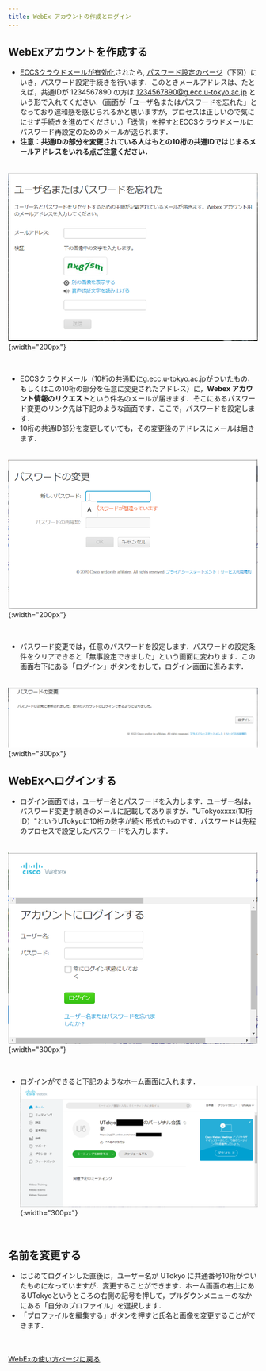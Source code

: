 ```yaml
---
title: WebEx アカウントの作成とログイン
---
```



## WebExアカウントを作成する  
* <a href="activate_eccs_account" target="_blank">ECCSクラウドメールが有効化</a>されたら, <a href="https://apj27.webex.com/mw3300/mywebex/forgotpwd.do?siteurl=apj27-jp" target="_blank">パスワード設定のページ</a>（下図）にいき，パスワード設定手続きを行います．このときメールアドレスは、たとえば，共通IDが 1234567890 の方は 1234567890@g.ecc.u-tokyo.ac.jp という形で入れてください.（画面が「ユーザ名またはパスワードを忘れた」となっており違和感を感じられるかと思いますが，プロセスは正しいので気ににせず手続きを進めてください．）「送信」を押すとECCSクラウドメールにパスワード再設定のためのメールが送られます．
 * **注意：共通IDの部分を変更されている人はもとの10桁の共通IDではじまるメールアドレスをいれる点ご注意ください．**

　　![パスワード変更手続き画面](img/webex_pw_change.PNG){:width="200px"}

<br>

* ECCSクラウドメール（10桁の共通IDにg.ecc.u-tokyo.ac.jpがついたもの，もしくはこの10桁の部分を任意に変更されたアドレス）に，**Webex アカウント情報のリクエスト**という件名のメールが届きます．そこにあるパスワード変更のリンク先は下記のような画面です．ここで，パスワードを設定します．
 * 10桁の共通ID部分を変更していても，その変更後のアドレスにメールは届きます．

　　![パスワード設定画面](img/webex_pw_setting.PNG){:width="200px"}

<br>

* パスワード変更では，任意のパスワードを設定します．パスワードの設定条件をクリアできると「無事設定できました」という画面に変わります．この画面右下にある「ログイン」ボタンをおして，ログイン画面に進みます．

　　![この画面がでたら成功です](img/webex_pw_success.PNG){:width="300px"}

## WebExへログインする
* ログイン画面では，ユーザー名とパスワードを入力します．ユーザー名は，パスワード変更手続きのメールに記載してありますが．"UTokyoxxxx(10桁ID）"というUTokyoに10桁の数字が続く形式のものです．パスワードは先程のプロセスで設定したパスワードを入力します．

　　![ログイン画面](img/webex_login.PNG){:width="300px"}

<br>

* ログインができると下記のようなホーム画面に入れます．
　　　
　　![WebExのホーム画面](img/webex_toppage.PNG){:width="300px"}

<br>

## 名前を変更する
* はじめてログインした直後は，ユーザー名が UTokyo に共通番号10桁がついたものになっていますが．変更することができます．ホーム画面の右上にあるUTokyoというところの右側の記号を押して，プルダウンメニューのなかにある「自分のプロファイル」を選択します．
* 「プロファイルを編集する」ボタンを押すと氏名と画像を変更することができます．



<br>
<br>
<a href="index" target="_blank">WebExの使い方ページに戻る<a/>  

